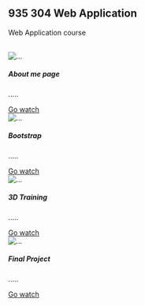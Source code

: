 <html lang="en">
<head>
  <link rel="stylesheet" type="text/css" href="https://maxcdn.bootstrapcdn.com/bootstrap/4.0.0/css/bootstrap.min.css">
  <link rel="stylesheet" href="styles.css">
  <div class="container"><br />
    <h2>935 304 Web Application</h2>
    <p>Web Application course</p><br />
  </div>
</head>

<body>
  <div class="row">
    <div class="col-sm-10 col-md-6 col-lg-12">
      <div class="card mb-3">
  <img  class="card-img-top" alt="...">
        <div class="card-body">
    <h5 class="card-title">About me page</h5>
    <p class="card-text">.....</p>
    <a href="aboutme.html" class="btn btn-primary">Go watch</a>
        </div>
      </div>
    </div>
  </div>

  <div class="row">
    <div class="col-sm-10 col-md-6 col-lg-12">
      <div class="card mb-3">
  <img src="Picture\DSCF3370.jpg" class="card-img-top" alt="...">
        <div class="card-body">
    <h5 class="card-title">Bootstrap</h5>
    <p class="card-text">.....</p>
    <a href="#" class="btn btn-primary">Go watch</a>
        </div>
      </div>
    </div>
  </div>
  
  <div class="row">
    <div class="col-sm-10 col-md-6 col-lg-12">
      <div class="card mb-3">
  <img src="Picture\DSCF3370.jpg" class="card-img-top" alt="...">
        <div class="card-body">
    <h5 class="card-title">3D Training</h5>
    <p class="card-text">.....</p>
    <a href="Model\index.html" class="btn btn-primary">Go watch</a>
        </div>
      </div>
    </div>
  </div>

   <div class="row">
    <div class="col-sm-10 col-md-6 col-lg-12">
      <div class="card mb-3">
  <img src="Picture\DSCF3370.jpg" class="card-img-top" alt="...">
        <div class="card-body">
    <h5 class="card-title">Final Project</h5>
    <p class="card-text">.....</p>
    <a href="#" class="btn btn-primary">Go watch</a>
        </div>
      </div>
    </div>
  </div>

</body>
</html>
